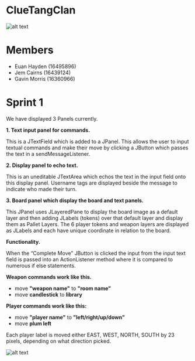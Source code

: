 # ClueTangClan

![alt text](https://cdn-img.easyicon.net/png/5488/548871.gif)

# Members
* Euan Hayden (16495896)
* Jem Cairns (16439124)
* Gavin Morris (16360966)

# Sprint 1

We have displayed 3 Panels currently.

**1. Text input panel for commands.**

This is  a JTextField which is added to a JPanel. This allows the user to input textual commands and make their move by clicking a JButton which passes the text in a sendMessageListener. 

**2. Display panel to echo text.**

This is an uneditable JTextArea which echos the text in the input field onto this display panel. Username tags are displayed beside the message to  indicate who made their turn.
 
**3. Board panel which display the board and text panels.**

This JPanel uses JLayeredPane to display the board image as a default layer and then adding JLabels (tokens) over that default layer and display them as Pallet Layers. The 6 player tokens and weapon layers are displayed as JLabels and each have unique coordinate in relation to the board.

**Functionality.**

When the “Complete Move” JButton is clicked the input from the input text field is passed into an ActionListener method where it is compared to numerous if else statements.

**Weapon commands work like this.**

* move **"weapon name"** to **"room name"**
* move **candlestick** to **library**

**Player commands work like this:**

* move **"player name"** to **"left/right/up/down"**
* move **plum left**

Each player label is moved either EAST, WEST, NORTH, SOUTH by 23 pixels, depending on what direction picked.

![alt text](https://i.imgur.com/6uqJcCX.png)

